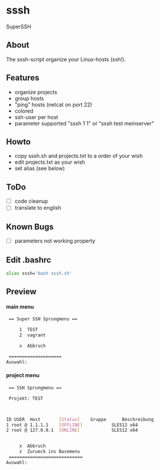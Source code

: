 # sssh
SuperSSH

## About
The sssh-script organize your Linux-hosts (ssh!).

## Features
 * organize projects
 * group hosts
 * "ping" hosts (netcat on port 22)
 * colored
 * ssh-user per host
 * parameter supported "sssh 1 1" or "sssh test meinserver"

## Howto
 * copy sssh.sh and projects.txt to a order of your wish
 * edit projects.txt as your wish
 * set alias (see below)

## ToDo
- [ ] code cleanup
- [ ] translate to english

## Known Bugs
- [ ] parameters not working property

## Edit .bashrc
```bash
alias sssh='bash sssh.sh'
```

## Preview
#### main menu
```bash
 == Super SSH Sprungmenu ==

     1	TEST
     2	vagrant

     x  Abbruch

 ====================
Auswahl: 
```

#### project menu
```bash
 == SSH Sprungmenu ==

 Projekt: TEST



ID USER	 Host		[Status]	Gruppe		Beschreibung  
1 root @ 1.1.1.1	[OFFLINE]			SLES12 x64
2 root @ 127.0.0.1	[ONLINE]			SLES12 x64


     x  Abbruch
     z  Zurueck ins Basemenu
 ============================
Auswahl: 
```

